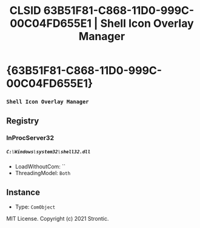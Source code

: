﻿---
title: "CLSID 63B51F81-C868-11D0-999C-00C04FD655E1 | Shell Icon Overlay Manager"
excerpt: What is COM-Object CLSID 63B51F81-C868-11D0-999C-00C04FD655E1?
---

# {63B51F81-C868-11D0-999C-00C04FD655E1}

### `Shell Icon Overlay Manager`

## Registry


### InProcServer32

##### `C:\Windows\system32\shell32.dll`
* LoadWithoutCom: ``
* ThreadingModel: `Both`

## Instance

* Type: `ComObject`

MIT License. Copyright (c) 2021 Strontic.


